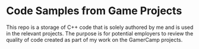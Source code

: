 # Code Samples from Game Projects

This repo is a storage of C++ code that is solely authored by me and is used in the relevant projects.
The purpose is for potential employers to review the quality of code created as part of my work on the GamerCamp projects.

